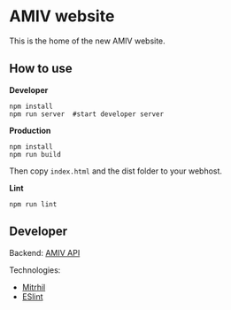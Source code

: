 # AMIV website

This is the home of the new AMIV website.

## How to use

**Developer**
```
npm install
npm run server  #start developer server
```

**Production**
```
npm install
npm run build
```
Then copy `index.html` and the dist folder to your webhost.

**Lint**
```
npm run lint
```

## Developer 

Backend: [AMIV API](https://github.com/amiv-eth/amivapi)

Technologies:
 * [Mitrhil](https://mithril.js.org/)
 * [ESlint](https://github.com/eslint/eslint)